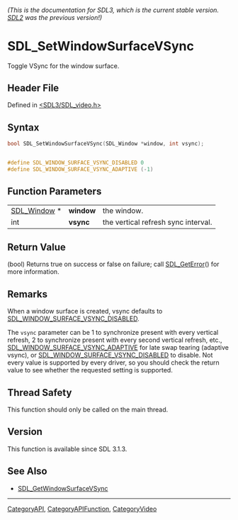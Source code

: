 ###### (This is the documentation for SDL3, which is the current stable version. [SDL2](https://wiki.libsdl.org/SDL2/) was the previous version!)
# SDL_SetWindowSurfaceVSync

Toggle VSync for the window surface.

## Header File

Defined in [<SDL3/SDL_video.h>](https://github.com/libsdl-org/SDL/blob/main/include/SDL3/SDL_video.h)

## Syntax

```c
bool SDL_SetWindowSurfaceVSync(SDL_Window *window, int vsync);


#define SDL_WINDOW_SURFACE_VSYNC_DISABLED 0
#define SDL_WINDOW_SURFACE_VSYNC_ADAPTIVE (-1)
```

## Function Parameters

|                            |            |                                     |
| -------------------------- | ---------- | ----------------------------------- |
| [SDL_Window](SDL_Window) * | **window** | the window.                         |
| int                        | **vsync**  | the vertical refresh sync interval. |

## Return Value

(bool) Returns true on success or false on failure; call
[SDL_GetError](SDL_GetError)() for more information.

## Remarks

When a window surface is created, vsync defaults to
[SDL_WINDOW_SURFACE_VSYNC_DISABLED](SDL_WINDOW_SURFACE_VSYNC_DISABLED).

The `vsync` parameter can be 1 to synchronize present with every vertical
refresh, 2 to synchronize present with every second vertical refresh, etc.,
[SDL_WINDOW_SURFACE_VSYNC_ADAPTIVE](SDL_WINDOW_SURFACE_VSYNC_ADAPTIVE) for
late swap tearing (adaptive vsync), or
[SDL_WINDOW_SURFACE_VSYNC_DISABLED](SDL_WINDOW_SURFACE_VSYNC_DISABLED) to
disable. Not every value is supported by every driver, so you should check
the return value to see whether the requested setting is supported.

## Thread Safety

This function should only be called on the main thread.

## Version

This function is available since SDL 3.1.3.

## See Also

- [SDL_GetWindowSurfaceVSync](SDL_GetWindowSurfaceVSync)

----
[CategoryAPI](CategoryAPI), [CategoryAPIFunction](CategoryAPIFunction), [CategoryVideo](CategoryVideo)

